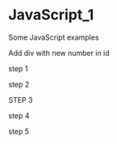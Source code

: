 # JavaScript_1

Some JavaScript examples 

Add div with new number in id

step 1

step 2

STEP 3

step 4

step 5
